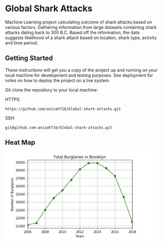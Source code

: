 # Global Shark Attacks 
Machine Learning project calculating outcome of shark attacks based on various factors. Gathering information from large datasets containing shark attacks dating back to 300 B.C. Based off the information, the data suggests likelihood of a shark attack based on location, shark type, activity and time period. 

## Getting Started
These instructions will get you a copy of the project up and running on your local machine for development and testing purposes. See deployment for notes on how to deploy the project on a live system.

Git clone the repository to your local machine:

HTTPS:
```
https://github.com/anisah716/Global-shark-attacks.git
```
SSH:
```
git@github.com:anisah716/Global-shark-attacks.git
```
## Heat Map 


![Image of Graphs](https://github.com/anisah716/nyc-gentrification/blob/master/image1.png)
